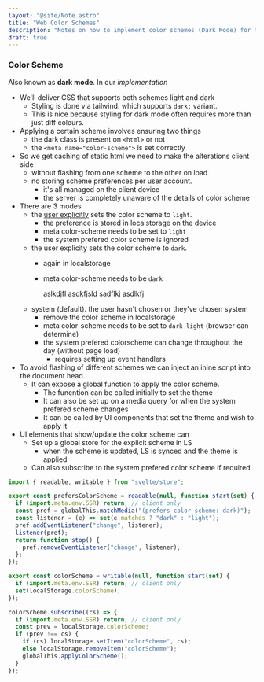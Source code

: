 ```yaml
---
layout: "@site/Note.astro"
title: "Web Color Schemes"
description: "Notes on how to implement color schemes (Dark Mode) for the web"
draft: true
---
```


### Color Scheme

Also known as **dark mode**. In our *implementation*

- We'll deliver CSS that supports both schemes light and dark
  - Styling is done via tailwind. which supports `dark:` variant.
  - This is nice because styling for dark mode often requires more than just diff colours.
- Applying a certain scheme involves ensuring two things
  - the dark class is present on `<html>` or not
  - the `<meta name="color-scheme">` is set correctly
- So we get caching of static html we need to make the alterations client side
  - without flashing from one scheme to the other on load
  - no storing scheme preferences per user account. 
    - it's all managed on the client device
    - the server is completely unaware of the details of color scheme
- There are 3 modes
  - the [user explicitly](http://www.google.com) sets the color scheme to `light`.
    - the preference is stored in localstorage on the device
    - meta color-scheme needs to be set to `light`
    - the system prefered color scheme is ignored
  - the user explicity sets the color scheme to `dark`.
    - again in localstorage
    - meta color-scheme needs to be `dark`
     
      aslkdjfl asdkfjsld
      sadflkj asdlkfj
  - system (default). the user hasn't chosen or they've chosen system
    - remove the color scheme in localstorage
    - meta color-scheme needs to be set to `dark light` (browser can determine)
    - the system prefered colorscheme can change throughout the day (without page load)
      - requires setting up event handlers
- To avoid flashing of different schemes we can inject an inine script into the document head. 
  - It can expose a global function to apply the color scheme.
    - The funcntion can be called initially to set the theme
    - It can also be set up on a media query for when the system prefered scheme changes
    - It can be called by UI components that set the theme and wish to apply it
- UI elements that show/update the color scheme can 
  - Set up a global store for the explicit scheme in LS
    - when the scheme is updated, LS is synced and the theme is applied
  - Can also subscribe to the system prefered color scheme if required

``` javascript
import { readable, writable } from "svelte/store";

export const prefersColorScheme = readable(null, function start(set) {
  if (import.meta.env.SSR) return; // client only
  const pref = globalThis.matchMedia("(prefers-color-scheme: dark)");
  const listener = (e) => set(e.matches ? "dark" : "light");
  pref.addEventListener("change", listener);
  listener(pref);
  return function stop() {
    pref.removeEventListener("change", listener);
  };
});

export const colorScheme = writable(null, function start(set) {
  if (import.meta.env.SSR) return; // client only
  set(localStorage.colorScheme);
});

colorScheme.subscribe((cs) => {
  if (import.meta.env.SSR) return; // client only
  const prev = localStorage.colorScheme;
  if (prev !== cs) {
    if (cs) localStorage.setItem("colorScheme", cs);
    else localStorage.removeItem("colorScheme");
    globalThis.applyColorScheme();
  }
});
```